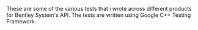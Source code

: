These are some of the various tests that i wrote across different products for Bentley System's API. The tests are written using Google C++ Testing Framework.
